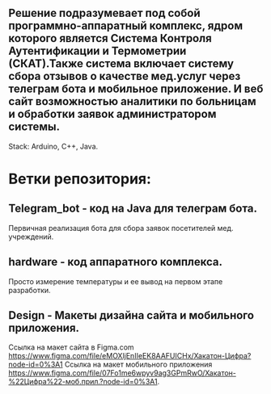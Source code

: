 ## Решение подразумевает под собой программно-аппаратный комплекс, ядром которого является Система Контроля Аутентификации и Термометрии (СКАТ).Также система включает систему сбора отзывов о качестве мед.услуг через телеграм бота и мобильное приложение. И веб сайт возможностью аналитики по больницам и обработки заявок администратором системы.
  Stack: Arduino,  C++, Java.
# Ветки репозитория:
## Telegram_bot - код на Java для телеграм бота.
  Первичная реализация бота для сбора заявок посетителей мед. учреждений.
## hardware - код аппаратного комплекса. 
  Просто измерение температуры и ее вывод на первом этапе разработки. 
## Design - Макеты дизайна сайта и мобильного приложения. 
  Ссылка на макет сайта в Figma.com https://www.figma.com/file/eMOXljEnIIeEK8AAFUICHx/Хакатон-Цифра?node-id=0%3A1 
  Ссылка на макет мобильного приложения https://www.figma.com/file/07Fo1me6wpyv9ag3GPmRwO/Хакатон-%22Цифра%22-моб.прил.?node-id=0%3A1.
